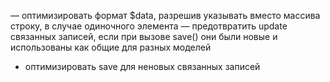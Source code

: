 — оптимизировать формат $data, разрешив указывать вместо массива строку, в случае одиночного элемента
— предотвратить update связанных записей, если при вызове save() они были новые и использованы как общие для разных моделей
- оптимизировать save для неновых связанных записей